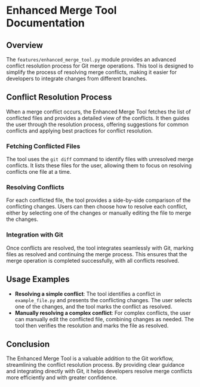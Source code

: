 # Enhanced Merge Tool Documentation

## Overview

The `features/enhanced_merge_tool.py` module provides an advanced conflict resolution process for Git merge operations. This tool is designed to simplify the process of resolving merge conflicts, making it easier for developers to integrate changes from different branches.

## Conflict Resolution Process

When a merge conflict occurs, the Enhanced Merge Tool fetches the list of conflicted files and provides a detailed view of the conflicts. It then guides the user through the resolution process, offering suggestions for common conflicts and applying best practices for conflict resolution.

### Fetching Conflicted Files

The tool uses the `git diff` command to identify files with unresolved merge conflicts. It lists these files for the user, allowing them to focus on resolving conflicts one file at a time.

### Resolving Conflicts

For each conflicted file, the tool provides a side-by-side comparison of the conflicting changes. Users can then choose how to resolve each conflict, either by selecting one of the changes or manually editing the file to merge the changes.

### Integration with Git

Once conflicts are resolved, the tool integrates seamlessly with Git, marking files as resolved and continuing the merge process. This ensures that the merge operation is completed successfully, with all conflicts resolved.

## Usage Examples

- **Resolving a simple conflict**: The tool identifies a conflict in `example_file.py` and presents the conflicting changes. The user selects one of the changes, and the tool marks the conflict as resolved.
- **Manually resolving a complex conflict**: For complex conflicts, the user can manually edit the conflicted file, combining changes as needed. The tool then verifies the resolution and marks the file as resolved.

## Conclusion

The Enhanced Merge Tool is a valuable addition to the Git workflow, streamlining the conflict resolution process. By providing clear guidance and integrating directly with Git, it helps developers resolve merge conflicts more efficiently and with greater confidence.
